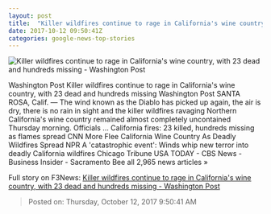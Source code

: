 ```yaml
---
layout: post
title:  "Killer wildfires continue to rage in California's wine country, with 23 dead and hundreds missing - Washington Post"
date: 2017-10-12 09:50:41Z
categories: google-news-top-stories
---
```


![Killer wildfires continue to rage in California's wine country, with 23 dead and hundreds missing - Washington Post](https://www.washingtonpost.com/resizer/Z-d5FLriuW2xOD8dKGqwWO4CKvQ=/1484x0/https://arc-anglerfish-washpost-prod-washpost.s3.amazonaws.com/public/H7UMC7YRBIY37LUF7RT2WZE5U4.jpg)

Washington Post Killer wildfires continue to rage in California's wine country, with 23 dead and hundreds missing Washington Post SANTA ROSA, Calif. — The wind known as the Diablo has picked up again, the air is dry, there is no rain in sight and the killer wildfires ravaging Northern California's wine country remained almost completely uncontained Thursday morning. Officials ... California fires: 23 killed, hundreds missing as flames spread CNN More Flee California Wine Country As Deadly Wildfires Spread NPR A 'catastrophic event': Winds whip new terror into deadly California wildfires Chicago Tribune USA TODAY - CBS News - Business Insider - Sacramento Bee all 2,965 news articles »


Full story on F3News: [Killer wildfires continue to rage in California's wine country, with 23 dead and hundreds missing - Washington Post](http://www.f3nws.com/n/ZPuUF)

> Posted on: Thursday, October 12, 2017 9:50:41 AM
